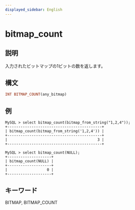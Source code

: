 ```yaml
---
displayed_sidebar: English
---
```


# bitmap_count

## 説明

入力されたビットマップの1ビットの数を返します。

## 構文

```Haskell
INT BITMAP_COUNT(any_bitmap)
```

## 例

```Plain Text
MySQL > select bitmap_count(bitmap_from_string("1,2,4"));
+-------------------------------------------+
| bitmap_count(bitmap_from_string('1,2,4')) |
+-------------------------------------------+
|                                         3 |
+-------------------------------------------+

MySQL > select bitmap_count(NULL);
+--------------------+
| bitmap_count(NULL) |
+--------------------+
|                  0 |
+--------------------+
```

## キーワード

BITMAP, BITMAP_COUNT
